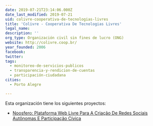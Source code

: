 ```yaml
---
date: 2019-07-21T23:14:06.000Z
date_last_modified: 2019-07-21
uid: colivre-cooperativa-de-tecnologias-livres
title: 'Colivre - Cooperativa De Tecnologias Livres'
legal_name: 
description: ''
org_type: Organización civil sin fines de lucro (ONG)
website: http://colivre.coop.br/
year_founded: 2006
facebook: 
twitter: 
tags:
  - monitoreo-de-servicios-publicos
  - transparencia-y-rendicion-de-cuentas
  - participación-ciudadana
cities: 
  - Porto Alegre

---
```


Esta organización tiene los siguientes proyectos:

- [Noosfero: Plataforma Web Livre Para A Criação De Redes Sociais Autônomas E Participação Cívica](/proyectos/noosfero-plataforma-web-livre-para-a-criacão-de-redes-sociais-autonomas-e-participacão-civica)
